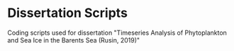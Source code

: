 # Dissertation Scripts
Coding scripts used for dissertation "Timeseries Analysis of Phytoplankton and Sea Ice in the Barents Sea (Rusin, 2019)" 

